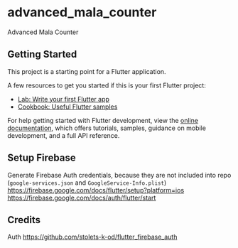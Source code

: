 # advanced_mala_counter

Advanced Mala Counter

## Getting Started

This project is a starting point for a Flutter application.

A few resources to get you started if this is your first Flutter project:

- [Lab: Write your first Flutter app](https://docs.flutter.dev/get-started/codelab)
- [Cookbook: Useful Flutter samples](https://docs.flutter.dev/cookbook)

For help getting started with Flutter development, view the
[online documentation](https://docs.flutter.dev/), which offers tutorials,
samples, guidance on mobile development, and a full API reference.

## Setup Firebase

Generate Firebase Auth credentials, because they are not included into repo (`google-services.json` and `GoogleService-Info.plist`)
https://firebase.google.com/docs/flutter/setup?platform=ios
https://firebase.google.com/docs/auth/flutter/start

## Credits

Auth https://github.com/stolets-k-od/flutter_firebase_auth